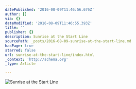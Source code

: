 ```yaml
---
datePublished: '2016-08-09T11:46:56.676Z'
author: []
via: {}
dateModified: '2016-08-09T11:46:55.393Z'
title: ''
publisher: {}
description: Sunrise at the Start Line
sourcePath: _posts/2016-08-09-sunrise-at-the-start-line.md
hasPage: true
starred: false
url: sunrise-at-the-start-line/index.html
_context: 'http://schema.org'
_type: Article

---
```

![Sunrise at the Start Line](https://the-grid-user-content.s3-us-west-2.amazonaws.com/1bd825dd-c8d6-43db-9d76-186be82a2284.png)